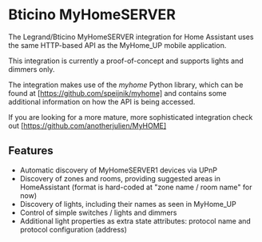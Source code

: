 # Bticino MyHomeSERVER

The Legrand/Bticino MyHomeSERVER integration for Home Assistant uses the
same HTTP-based API as the MyHome_UP mobile application.

This integration is currently a proof-of-concept and supports lights and
dimmers only.

The integration makes use of the *myhome* Python library, which can be found
at [https://github.com/speijnik/myhome] and contains some additional information
on how the API is being accessed.

If you are looking for a more mature, more sophisticated integration check out [https://github.com/anotherjulien/MyHOME]

## Features

* Automatic discovery of MyHomeSERVER1 devices via UPnP
* Discovery of zones and rooms, providing suggested areas in HomeAssistant (format is hard-coded at "zone name / room name" for now)
* Discovery of lights, including their names as seen in MyHome_UP
* Control of simple switches / lights and dimmers
* Additional light properties as extra state attributes: protocol name and protocol configuration (address)
